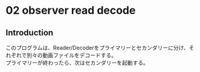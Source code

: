 
# 02 observer read decode

## Introduction

このプログラムは、Reader/Decoderをプライマリーとセカンダリーに分け、それぞれで別々の動画ファイルをデコードする。  
プライマリーが終わったら、次はセカンダリーを起動する。  


